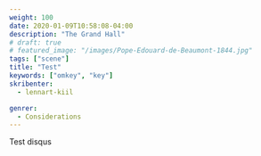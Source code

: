 ```yaml
---
weight: 100
date: 2020-01-09T10:58:08-04:00
description: "The Grand Hall"
# draft: true
# featured_image: "/images/Pope-Edouard-de-Beaumont-1844.jpg"
tags: ["scene"]
title: "Test"
keywords: ["omkey", "key"]
skribenter:
  - lennart-kiil

genrer:
  - Considerations
---
```


Test disqus
